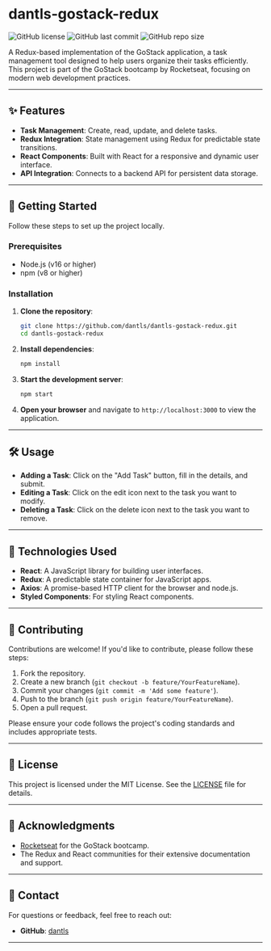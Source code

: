 
# dantls-gostack-redux

![GitHub license](https://img.shields.io/github/license/dantls/dantls-gostack-redux?style=flat-square)
![GitHub last commit](https://img.shields.io/github/last-commit/dantls/dantls-gostack-redux?style=flat-square)
![GitHub repo size](https://img.shields.io/github/repo-size/dantls/dantls-gostack-redux?style=flat-square)

A Redux-based implementation of the GoStack application, a task management tool designed to help users organize their tasks efficiently. This project is part of the GoStack bootcamp by Rocketseat, focusing on modern web development practices.

---

## ✨ Features

- **Task Management**: Create, read, update, and delete tasks.
- **Redux Integration**: State management using Redux for predictable state transitions.
- **React Components**: Built with React for a responsive and dynamic user interface.
- **API Integration**: Connects to a backend API for persistent data storage.

---

## 🚀 Getting Started

Follow these steps to set up the project locally.

### Prerequisites

- Node.js (v16 or higher)
- npm (v8 or higher)

### Installation

1. **Clone the repository**:
   ```bash
   git clone https://github.com/dantls/dantls-gostack-redux.git
   cd dantls-gostack-redux
   ```

2. **Install dependencies**:
   ```bash
   npm install
   ```

3. **Start the development server**:
   ```bash
   npm start
   ```

4. **Open your browser** and navigate to `http://localhost:3000` to view the application.

---

## 🛠️ Usage

- **Adding a Task**: Click on the "Add Task" button, fill in the details, and submit.
- **Editing a Task**: Click on the edit icon next to the task you want to modify.
- **Deleting a Task**: Click on the delete icon next to the task you want to remove.

---

## 🧰 Technologies Used

- **React**: A JavaScript library for building user interfaces.
- **Redux**: A predictable state container for JavaScript apps.
- **Axios**: A promise-based HTTP client for the browser and node.js.
- **Styled Components**: For styling React components.

---

## 🤝 Contributing

Contributions are welcome! If you'd like to contribute, please follow these steps:

1. Fork the repository.
2. Create a new branch (`git checkout -b feature/YourFeatureName`).
3. Commit your changes (`git commit -m 'Add some feature'`).
4. Push to the branch (`git push origin feature/YourFeatureName`).
5. Open a pull request.

Please ensure your code follows the project's coding standards and includes appropriate tests.

---

## 📄 License

This project is licensed under the MIT License. See the [LICENSE](LICENSE) file for details.

---

## 🙏 Acknowledgments

- [Rocketseat](https://rocketseat.com.br/) for the GoStack bootcamp.
- The Redux and React communities for their extensive documentation and support.

---

## 📧 Contact

For questions or feedback, feel free to reach out:

- **GitHub**: [dantls](https://github.com/dantls)

---


